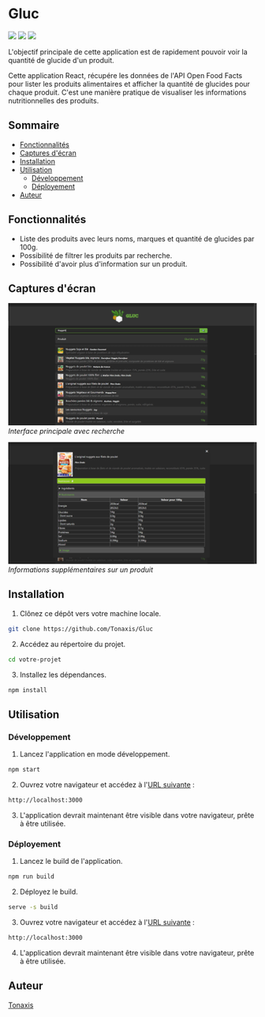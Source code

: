 # Gluc

   ![](https://img.shields.io/badge/React-18.2.0-61DBFB?style=flat-circle&logo=react&logoColor=309698)
   ![](https://img.shields.io/badge/NodeJS-16.0.0-009900?style=flat-circle&logo=node.js)
   ![](https://img.shields.io/npm/v/npm.svg?logo=npm)

L'objectif principale de cette application est de rapidement pouvoir voir la quantité de glucide d'un produit.

Cette application React, récupére les données de l'API Open Food Facts pour lister les produits alimentaires et afficher la quantité de glucides pour chaque produit. C'est une manière pratique de visualiser les informations nutritionnelles des produits.

## Sommaire

- [Fonctionnalités](#fonctionnalités)
- [Captures d'écran](#captures-d'écran)
- [Installation](#installation)
- [Utilisation](#utilisation)
    - [Développement](#développement)
    - [Déployement](#déployement)
- [Auteur](#auteur)

## Fonctionnalités

- Liste des produits avec leurs noms, marques et quantité de glucides par 100g.
- Possibilité de filtrer les produits par recherche.
- Possibilité d'avoir plus d'information sur un produit.

## Captures d'écran

![Interface principale avec recherche](./gluc-screenshot.png)
*Interface principale avec recherche*

![Informations supplémentaires sur un produit](./gluc-screenshot-2.png)
*Informations supplémentaires sur un produit*

## Installation

1. Clônez ce dépôt vers votre machine locale.

```bash
git clone https://github.com/Tonaxis/Gluc
```

2. Accédez au répertoire du projet.

```bash
cd votre-projet
```

3. Installez les dépendances.

```bash
npm install
```

## Utilisation

### Développement

1. Lancez l'application en mode développement.

```bash
npm start
```

2. Ouvrez votre navigateur et accédez à l'[URL suivante](http://localhost:3000) :

```bash
http://localhost:3000
```

3. L'application devrait maintenant être visible dans votre navigateur, prête à être utilisée.

### Déployement


1. Lancez le build de l'application.

```bash
npm run build
```

2. Déployez le build.

```bash
serve -s build
```

3. Ouvrez votre navigateur et accédez à l'[URL suivante](http://localhost:3000) :

```bash
http://localhost:3000
```

4. L'application devrait maintenant être visible dans votre navigateur, prête à être utilisée.

## Auteur

[Tonaxis](https://github.com/Tonaxis)